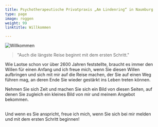 ```yaml
---
title: Psychotherapeutische Privatpraxis „Am Lindenring“ in Naumburg
type: page
image: roggen
weight: 99
linktitle: Willkommen

---
```

![Willkommen](/images/zen-stones-water.jpg "Guido Lindner")

> "Auch die längste Reise beginnt mit dem ersten Schritt."

Wie Laotse schon vor über 2600 Jahren feststellte, braucht es immer den Willen für einen Anfang und ich freue mich, wenn Sie diesen Willen aufbringen und sich mit mir auf die Reise machen, der Sie auf einen Weg führen mag, an deren Ende Sie wieder gestärkt ins Leben treten können.<br>

Nehmen Sie sich Zeit und machen Sie sich ein Bild von diesen Seiten, auf denen Sie zugleich ein kleines Bild von mir und meinem Angebot bekommen.

<br> Und wenn es Sie anspricht, freue ich mich, wenn Sie sich bei mir melden und mit dem ersten Schritt beginnen!